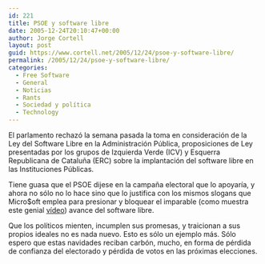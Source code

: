 ```yaml
---
id: 221
title: PSOE y software libre
date: 2005-12-24T20:10:47+00:00
author: Jorge Cortell
layout: post
guid: https://www.cortell.net/2005/12/24/psoe-y-software-libre/
permalink: /2005/12/24/psoe-y-software-libre/
categories:
  - Free Software
  - General
  - Noticias
  - Rants
  - Sociedad y polí­tica
  - Technology
---
```

El parlamento rechazó la semana pasada la toma en consideración de la Ley del Software Libre en la Administración Pública, proposiciones de Ley presentadas por los grupos de Izquierda Verde (ICV) y Esquerra Republicana de Cataluña (ERC) sobre la implantación del software libre en las Instituciones Públicas.

Tiene guasa que el PSOE dijese en la campaña electoral que lo apoyarí­a, y ahora no sólo no lo hace sino que lo justifica con los mismos slogans que Micro$oft emplea para presionar y bloquear el imparable (como muestra este genial [ví­deo](https://www.youtube.com/p.swf?video_id=v0FFZ3FesXk&l=213)) avance del software libre.

Que los polí­ticos mienten, incumplen sus promesas, y traicionan a sus propios ideales no es nada nuevo. Esto es sólo un ejemplo más. Sólo espero que estas navidades reciban carbón, mucho, en forma de pérdida de confianza del electorado y pérdida de votos en las próximas elecciones.